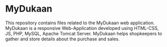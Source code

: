 # MyDukaan
This repository contains files related to the MyDukaan web application.
MyDukaan is a responsive Web-Application developed using HTML-CSS, JS, PHP, MySQL, Apache Tomcat Server.
MyDukaan helps shopkeepers to gather and store details about the purchase and sales.
